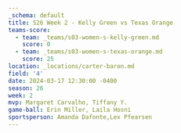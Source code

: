 ```yaml
---
_schema: default
title: S26 Week 2 - Kelly Green vs Texas Orange
teams-score:
  - team: _teams/s03-women-s-kelly-green.md
    score: 0
  - team: _teams/s03-women-s-texas-orange.md
    score: 25
location: _locations/carter-baron.md
field: '4'
date: 2024-03-17 12:30:00 -0400
season: 26
week: 2
mvp: Margaret Carvalho, Tiffany Y.
game-ball: Erin Miller, Laila Hosni
sportsperson: Amanda Dafonte,Lex Pfearsen
---
```

